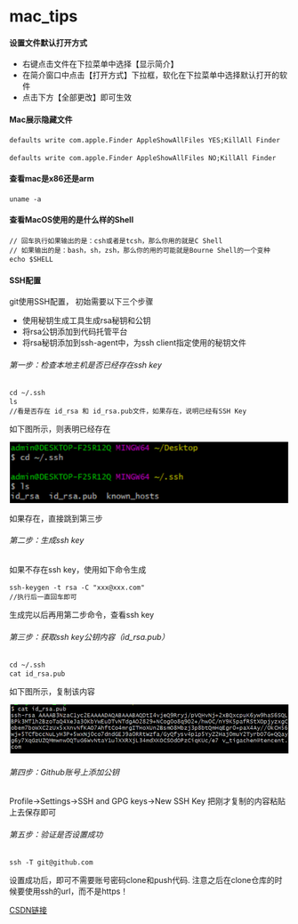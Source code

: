 # mac_tips

#### 设置文件默认打开方式
- 右键点击文件在下拉菜单中选择【显示简介】
- 在简介窗口中点击【打开方式】下拉框，软化在下拉菜单中选择默认打开的软件
- 点击下方【全部更改】即可生效

#### Mac展示隐藏文件
```
defaults write com.apple.Finder AppleShowAllFiles YES;KillAll Finder

defaults write com.apple.Finder AppleShowAllFiles NO;KillAll Finder
```

#### 查看mac是x86还是arm
```
uname -a
```

#### 查看MacOS使用的是什么样的Shell
```
// 回车执行如果输出的是：csh或者是tcsh，那么你用的就是C Shell
// 如果输出的是：bash，sh，zsh，那么你的用的可能就是Bourne Shell的一个变种
echo $SHELL
```

#### SSH配置
git使用SSH配置， 初始需要以下三个步骤
- 使用秘钥生成工具生成rsa秘钥和公钥
- 将rsa公钥添加到代码托管平台
- 将rsa秘钥添加到ssh-agent中，为ssh client指定使用的秘钥文件

###### 第一步：检查本地主机是否已经存在ssh key
```
cd ~/.ssh
ls
//看是否存在 id_rsa 和 id_rsa.pub文件，如果存在，说明已经有SSH Key
```
如下图所示，则表明已经存在

![img](https://github.com/DreamChaserEric/weipeng_second_brain/blob/main/imgs/wp_s_b_3.png)

如果存在，直接跳到第三步

###### 第二步：生成ssh key
如果不存在ssh key，使用如下命令生成
```
ssh-keygen -t rsa -C "xxx@xxx.com"
//执行后一直回车即可
```
生成完以后再用第二步命令，查看ssh key

###### 第三步：获取ssh key公钥内容（id_rsa.pub）

```
cd ~/.ssh
cat id_rsa.pub
```
如下图所示，复制该内容

![img](https://github.com/DreamChaserEric/weipeng_second_brain/blob/main/imgs/wp_s_b_4.png)

###### 第四步：Github账号上添加公钥
Profile->Settings->SSH and GPG keys->New SSH Key
把刚才复制的内容粘贴上去保存即可

###### 第五步：验证是否设置成功
```
ssh -T git@github.com
```
设置成功后，即可不需要账号密码clone和push代码.
注意之后在clone仓库的时候要使用ssh的url，而不是https！

[CSDN链接](https://blog.csdn.net/weixin_42310154/article/details/118340458)
